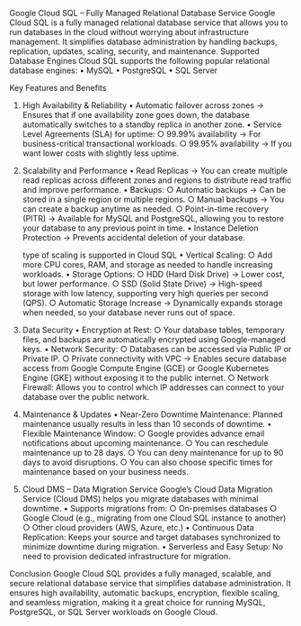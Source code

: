 Google Cloud SQL – Fully Managed Relational Database Service
Google Cloud SQL is a fully managed relational database service that allows you to run databases in the cloud without worrying about infrastructure management. 
It simplifies database administration by handling backups, replication, updates, scaling, security, and maintenance.
Supported Database Engines
Cloud SQL supports the following popular relational database engines:
	• MySQL
	• PostgreSQL
	• SQL Server

Key Features and Benefits
1. High Availability & Reliability
	• Automatic failover across zones → Ensures that if one availability zone goes down, 
	  the database automatically switches to a standby replica in another zone.
	• Service Level Agreements (SLA) for uptime: 
		○ 99.99% availability → For business-critical transactional workloads.
		○ 99.95% availability → If you want lower costs with slightly less uptime.
2. Scalability and Performance
	• Read Replicas → You can create multiple read replicas across different zones and regions to distribute read traffic and improve performance.
	• Backups: 
		○ Automatic backups → Can be stored in a single region or multiple regions.
		○ Manual backups → You can create a backup anytime as needed.
		○ Point-in-time recovery (PITR) → Available for MySQL and PostgreSQL, allowing you to restore your database to any previous point in time.
	• Instance Deletion Protection → Prevents accidental deletion of your database.

	type of scaling is supported in Cloud SQL
	• Vertical Scaling: 
		○ Add more CPU cores, RAM, and storage as needed to handle increasing workloads.
	• Storage Options: 
		○ HDD (Hard Disk Drive) → Lower cost, but lower performance.
		○ SSD (Solid State Drive) → High-speed storage with low latency, supporting very high queries per second (QPS).
		○ Automatic Storage Increase → Dynamically expands storage when needed, so your database never runs out of space.

3. Data Security
	• Encryption at Rest: 
		○ Your database tables, temporary files, and backups are automatically encrypted using Google-managed keys.
	• Network Security: 
		○ Databases can be accessed via Public IP or Private IP.
		○ Private connectivity with VPC → Enables secure database access from Google Compute Engine (GCE) or Google Kubernetes Engine (GKE) without exposing it to the public internet.
		○ Network Firewall: Allows you to control which IP addresses can connect to your database over the public network.

4. Maintenance & Updates
	• Near-Zero Downtime Maintenance: Planned maintenance usually results in less than 10 seconds of downtime.
	• Flexible Maintenance Window: 
		○ Google provides advance email notifications about upcoming maintenance.
		○ You can reschedule maintenance up to 28 days.
		○ You can deny maintenance for up to 90 days to avoid disruptions.
		○ You can also choose specific times for maintenance based on your business needs.

5. Cloud DMS – Data Migration Service
Google’s Cloud Data Migration Service (Cloud DMS) helps you migrate databases with minimal downtime.
	• Supports migrations from: 
		○ On-premises databases
		○ Google Cloud (e.g., migrating from one Cloud SQL instance to another)
		○ Other cloud providers (AWS, Azure, etc.)
	• Continuous Data Replication: Keeps your source and target databases synchronized to minimize downtime during migration.
	• Serverless and Easy Setup: No need to provision dedicated infrastructure for migration.

Conclusion
Google Cloud SQL provides a fully managed, scalable, and secure relational database service that simplifies database administration. It ensures high availability, automatic backups, encryption, flexible scaling, and seamless migration, making it a great choice for running MySQL, PostgreSQL, or SQL Server workloads on Google Cloud.
